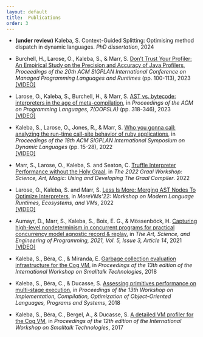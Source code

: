 ```yaml
---
layout: default
title:  Publications
order: 3
---
```


- **(under review)** Kaleba, S. Context-Guided Splitting: Optimising method dispatch in dynamic languages. *PhD dissertation*, 2024

- Burchell, H., Larose, O., Kaleba, S., & Marr, S. [Don’t Trust Your Profiler: An Empirical Study on the Precision and Accuracy of Java Profilers](https://dl.acm.org/doi/abs/10.1145/3617651.3622985), *Proceedings of the 20th ACM SIGPLAN International Conference on Managed Programming Languages and Runtimes* (pp. 100-113), 2023  
[[VIDEO]](https://www.youtube.com/watch?v=lR5EAl_hYzs)

- Larose, O., Kaleba, S., Burchell, H., & Marr, S. [AST vs. bytecode: interpreters in the age of meta-compilation](https://kar.kent.ac.uk/102817/), in *Proceedings of the ACM on Programming Languages, 7(OOPSLA)* (pp. 318-346), 2023  
[[VIDEO]](https://www.youtube.com/watch?v=qBQ0QZ6-RWw)

- Kaleba, S., Larose, O., Jones, R., & Marr, S. [Who you gonna call: analyzing the run-time call-site behavior of ruby applications](https://kar.kent.ac.uk/97522/1/main.pdf), in *Proceedings of the 18th ACM SIGPLAN International Symposium on Dynamic Languages* (pp. 15-28), 2022  
[[VIDEO]](https://www.youtube.com/watch?v=rfgG2O21kaY&t=199s)

- Marr, S., Larose, O., Kaleba, S. and Seaton, C. [Truffle Interpreter Performance without the Holy Graal](https://graalworkshop.github.io/2022/slides/3_Truffle_Interpreter_Performance_without_the_Holy_Graal.pdf), in *The 2022 Graal Workshop: Science, Art, Magic: Using and Developing The Graal Compiler*. 2022 

- Larose, O., Kaleba, S. and Marr, S. [Less Is More: Merging AST Nodes To Optimize Interpreters](https://kar.kent.ac.uk/93936/), in *MoreVMs’22: Workshop on Modern Language Runtimes, Ecosystems, and VMs*, 2022  
[[VIDEO]](https://www.youtube.com/watch?v=5qLD1NmkkE4)

- Aumayr, D., Marr, S., Kaleba, S., Boix, E. G., & Mössenböck, H. [Capturing high-level nondeterminism in concurrent programs for practical concurrency model agnostic record & replay](https://kar.kent.ac.uk/86718/), in *The Art, Science, and Engineering of Programming, 2021, Vol. 5, Issue 3, Article 14*, 2021  
[[VIDEO]](https://www.youtube.com/watch?v=MgZwb17Krsc)

- Kaleba, S., Béra, C., & Miranda, E. [Garbage collection evaluation infrastructure for the Cog VM](https://hal.science/hal-01874947/file/paper.pdf), in *Proceedings of the 13th edition of the International Workshop on Smalltalk Technologies*, 2018

- Kaleba, S., Béra, C., & Ducasse, S. [Assessing primitives performance on multi-stage execution](https://hal.science/hal-01874946/document), in *Proceedings of the 13th Workshop on Implementation, Compilation, Optimization of Object-Oriented Languages, Programs and Systems*, 2018

- Kaleba, S., Béra, C., Bergel, A., & Ducasse, S. [A detailed VM profiler for the Cog VM](https://hal.science/hal-01585754), in *Proceedings of the 12th edition of the International Workshop on Smalltalk Technologies*, 2017

